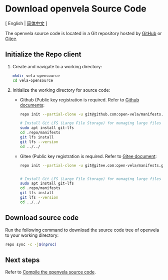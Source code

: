 # Download openvela Source Code

\[ English | [简体中文](./../../zh-cn/quickstart/Download_Vela_sources_zh-cn.md) \]

The openvela source code is located in a Git repository hosted by [GitHub](https://github.com/open-Vela) or [Gitee](https://gitee.com/open-vela).

## Initialize the Repo client

1. Create and navigate to a working directory:

    ```bash
    mkdir vela-opensource
    cd vela-opensource
    ```

2. Initialize the working directory for source code:

   - Github (Public key registration is required. Refer to [Github documents](https://docs.github.com/en/authentication/connecting-to-github-with-ssh/adding-a-new-ssh-key-to-your-github-account):

        ``` bash
        repo init --partial-clone -u git@github.com:open-vela/manifests.git -b dev -m openvela.xml --git-lfs

        # Install Git LFS (Large File Storage) for managing large files
        sudo apt install git-lfs
        cd .repo/manifests 
        git lfs install
        git lfs --version
        cd ../../
        ```

   - Gitee (Public key registration is required. Refer to [Gitee document](https://gitee.com/help/articles/4191):

        ```bash
        repo init --partial-clone -u git@gitee.com:open-vela/manifests.git -b dev -m openvela.xml --git-lfs
        

        # Install Git LFS (Large File Storage) for managing large files
        sudo apt install git-lfs
        cd .repo/manifests 
        git lfs install
        git lfs --version
        cd ../../
        ```

## Download source code

Run the following command to download the source code tree of openvela to your working directory:

```bash
repo sync -c -j$(nproc)
```

## Next steps

Refer to [Compile the openvela source code](./Build_Vela_from_sources.md).
